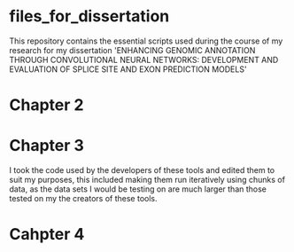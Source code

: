 # files_for_dissertation
This repository contains the essential scripts used during the course of my research for my dissertation 'ENHANCING GENOMIC ANNOTATION THROUGH CONVOLUTIONAL NEURAL NETWORKS: DEVELOPMENT AND EVALUATION OF SPLICE SITE AND EXON PREDICTION MODELS'

# Chapter 2


# Chapter 3
I took the code used by the developers of these tools and edited them to suit my purposes, this included making them run iteratively using chunks of data, as the data sets I would be testing on are much larger than those tested on my the creators of these tools.

# Cahpter 4
